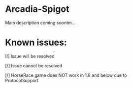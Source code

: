 # Arcadia-Spigot

Main description coming soontm...

# Known issues:

[!] Issue will be resolved

[/] Issue cannot be resolved

[/] HorseRace game does NOT work in 1.8 and below due to ProtocolSupport
